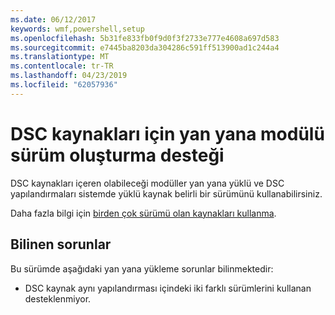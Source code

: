 ```yaml
---
ms.date: 06/12/2017
keywords: wmf,powershell,setup
ms.openlocfilehash: 5b31fe833fb0f9d0f3f2733e777e4608a697d583
ms.sourcegitcommit: e7445ba8203da304286c591ff513900ad1c244a4
ms.translationtype: MT
ms.contentlocale: tr-TR
ms.lasthandoff: 04/23/2019
ms.locfileid: "62057936"
---
```

# <a name="side-by-side-module-versioning-support-for-dsc-resources"></a>DSC kaynakları için yan yana modülü sürüm oluşturma desteği

DSC kaynakları içeren olabileceği modüller yan yana yüklü ve DSC yapılandırmaları sistemde yüklü kaynak belirli bir sürümünü kullanabilirsiniz.

Daha fazla bilgi için [birden çok sürümü olan kaynakları kullanma](https://msdn.microsoft.com/powershell/dsc/sxsresource).

## <a name="known-issues"></a>Bilinen sorunlar

Bu sürümde aşağıdaki yan yana yükleme sorunlar bilinmektedir:

-   DSC kaynak aynı yapılandırması içindeki iki farklı sürümlerini kullanan desteklenmiyor.
